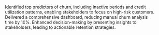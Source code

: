 Identified top predictors of churn, including inactive periods and credit utilization patterns, enabling stakeholders to focus on high-risk customers. 
Delivered a comprehensive dashboard, reducing manual churn analysis time by 10%.
Enhanced decision-making by presenting insights to stakeholders, leading to actionable retention strategies.
